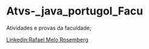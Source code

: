 # Atvs-_java_portugol_Facu
Atividades e provas da faculdade;


[Linkedin:Rafael Melo Rosemberg](https://www.linkedin.com/in/rafael-melo-020201198/)
